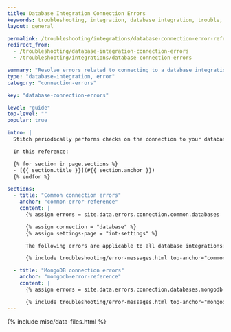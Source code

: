 ```yaml
---
title: Database Integration Connection Errors
keywords: troubleshooting, integration, database integration, trouble, issue, help, error, errors, connection issue, connection
layout: general

permalink: /troubleshooting/integrations/database-connection-error-reference
redirect_from: 
  - /troubleshooting/database-integration-connection-errors
  - /troubleshooting/integrations/database-connection-errors

summary: "Resolve errors related to connecting to a database integration."
type: "database-integration, error"
category: "connection-errors"

key: "database-connection-errors"

level: "guide"
top-level: ""
popular: true

intro: |
  Stitch periodically performs checks on the connection to your database to ensure the connection remains active and healthy. Below are some of the most common errors you might see if Stitch has trouble performing the connection check to your database and how to resolve them.

  In this reference:

  {% for section in page.sections %}
  - [{{ section.title }}](#{{ section.anchor }})
  {% endfor %}

sections:
  - title: "Common connection errors"
    anchor: "common-error-reference"
    content: |
      {% assign errors = site.data.errors.connection.common.databases | sort_natural:"message" %}

      {% assign connection = "database" %}
      {% assign settings-page = "int-settings" %}

      The following errors are applicable to all database integrations:

      {% include troubleshooting/error-messages.html top-anchor="common-error-reference" display-name="Common" %}

  - title: "MongoDB connection errors"
    anchor: "mongodb-error-reference"
    content: |
      {% assign errors = site.data.errors.connection.databases.mongodb | sort_natural:"message" %}

      {% include troubleshooting/error-messages.html top-anchor="mongodb-error-reference" display-name="MongoDB" %}
---
```

{% include misc/data-files.html %}